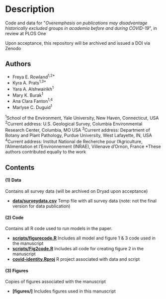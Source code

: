 # Description

Code and data for "_Overemphasis on publications may disadvantage historically excluded groups in academia before and during COVID-19_", in review at PLOS One

Upon acceptance, this repository will be archived and issued a DOI via Zenodo

## Authors
- Freya E. Rowland<sup>1,2*</sup>
- Kyra A. Prats<sup>1,3*</sup>
- Yara A. Alshwairikh<sup>1</sup>
- Mary K. Burak<sup>1</sup>
- Ana Clara Fanton<sup>1,4</sup>
- Marlyse C. Duguid<sup>1</sup>

<sup>1</sup>School of the Environment, Yale University, New Haven, Connecticut, USA
<sup>2</sup>Current address: U.S. Geological Survey, Columbia Environmental Research Center, Columbia, MO USA
<sup>3</sup>Current address: Department of Botany and Plant Pathology, Purdue University, West Lafayette, IN, USA
<sup>4</sup>Current address: Institut National de Recherche pour l’Agriculture, l’Alimentation et l’Environnement (INRAE), Villenave d’Ornon, France
*These authors contributed equally to the work


## Contents

#### (1) Data
Contains all survey data (will be archived on Dryad upon acceptance)
- **[data/surveydata.csv](data/surveydata.csv)** Temp file with all survey data (note: not the final version for data publication)

#### (2) Code
Contains all R code used to run models in the paper.
- **[scripts/figurecode.R](scripts/figurecode.R)** Includes all model and figure 1 & 3 code used in the manuscript
- **[scripts/Fig2code.R](scripts/Fig2code.R)** Includes all code for creating figure 2 in the manuscript
- **[covid-identity.Rproj](covid-identity.Rproj)** R project associated with data and script

#### (3) Figures
Copies of figures associated with the manuscript
- **[figures/]** Includes figures used in this manuscript
